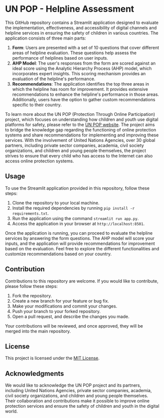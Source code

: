 # UN POP - Helpline Assessment

This GitHub repository contains a Streamlit application designed to evaluate the implementation, effectiveness, and accessibility of digital channels and helpline services in ensuring the safety of children in various countries. The application consists of three main parts:

1. **Form**: Users are presented with a set of 10 questions that cover different areas of helpline evaluation. These questions help assess the performance of helplines based on user inputs.
2. **AHP Model**: The user's responses from the form are scored against an ideal score using the Analytic Hierarchy Process (AHP) model, which incorporates expert insights. This scoring mechanism provides an evaluation of the helpline's performance.
3. **Recommendations**: The application identifies the top three areas in which the helpline has room for improvement. It provides extensive recommendations to enhance the helpline's performance in those areas. Additionally, users have the option to gather custom recommendations specific to their country.

To learn more about the UN POP (Protection Through Online Participation) project, which focuses on understanding how children and youth use digital platforms for safety, please refer to the [UN POP website](https://violenceagainstchildren.un.org/content/pop). The project aims to bridge the knowledge gap regarding the functioning of online protection systems and share recommendations for implementing and improving these services. With the involvement of United Nations Agencies, over 30 global partners, including private sector companies, academia, civil society organizations, and children and young people themselves, the project strives to ensure that every child who has access to the Internet can also access online protection systems.

## Usage

To use the Streamlit application provided in this repository, follow these steps:

1. Clone the repository to your local machine.
2. Install the required dependencies by running `pip install -r requirements.txt`.
3. Run the application using the command `streamlit run app.py`.
4. Access the application in your browser at `http://localhost:8501`.

Once the application is running, you can proceed to evaluate the helpline services by answering the form questions. The AHP model will score your inputs, and the application will provide recommendations for improvement based on the evaluation. Feel free to explore the different functionalities and customize recommendations based on your country.

## Contribution

Contributions to this repository are welcome. If you would like to contribute, please follow these steps:

1. Fork the repository.
2. Create a new branch for your feature or bug fix.
3. Make your modifications and commit your changes.
4. Push your branch to your forked repository.
5. Open a pull request, and describe the changes you made.

Your contributions will be reviewed, and once approved, they will be merged into the main repository.

## License

This project is licensed under the [MIT License](LICENSE).

## Acknowledgments

We would like to acknowledge the UN POP project and its partners, including United Nations Agencies, private sector companies, academia, civil society organizations, and children and young people themselves. Their collaboration and contributions make it possible to improve online protection services and ensure the safety of children and youth in the digital world.
